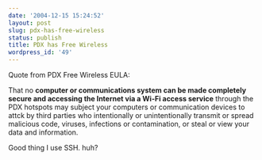 ```yaml
---
date: '2004-12-15 15:24:52'
layout: post
slug: pdx-has-free-wireless
status: publish
title: PDX has Free Wireless
wordpress_id: '49'
---
```


Quote from PDX Free Wireless EULA:


That no **computer or communications system can be made completely secure and accessing the Internet via a Wi-Fi access service** through the PDX hotspots may subject your computers or communication devices to attck by third parties who intentionally or unintentionally transmit or spread malicious code, viruses, infections or contamination, or steal or view your data and information.



  
  

Good thing I use SSH. huh?
